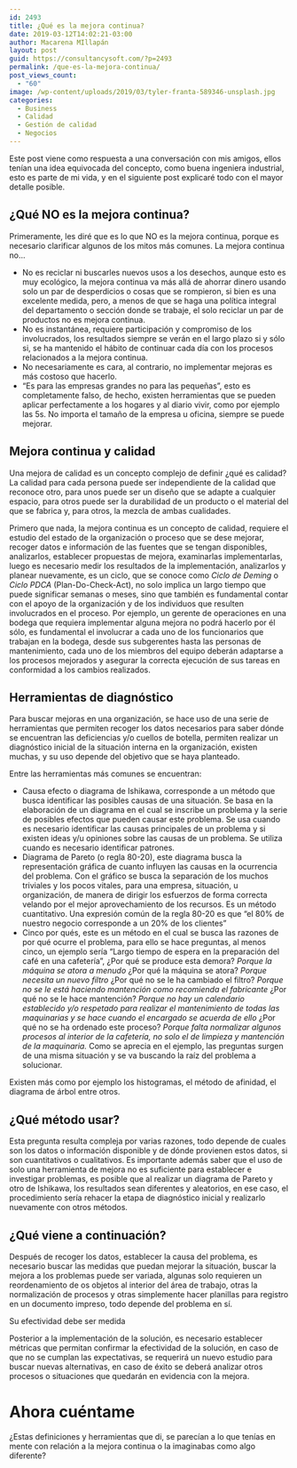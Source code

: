 ```yaml
---
id: 2493
title: ¿Qué es la mejora continua?
date: 2019-03-12T14:02:21-03:00
author: Macarena MIllapán
layout: post
guid: https://consultancysoft.com/?p=2493
permalink: /que-es-la-mejora-continua/
post_views_count:
  - "60"
image: /wp-content/uploads/2019/03/tyler-franta-589346-unsplash.jpg
categories:
  - Business
  - Calidad
  - Gestión de calidad
  - Negocios
---
```

Este post viene como respuesta a una conversación con mis amigos, ellos tenían una idea equivocada del concepto, como buena ingeniera industrial, esto es parte de mi vida, y en el siguiente post explicaré todo con el mayor detalle posible. 

## ¿Qué NO es la mejora continua?

Primeramente, les diré que es lo que NO es la mejora continua, porque es necesario clarificar algunos de los mitos más comunes. La mejora continua no…

  * No es reciclar ni buscarles nuevos usos a los desechos, aunque esto es muy ecológico, la mejora continua va más allá de ahorrar dinero usando solo un par de desperdicios o cosas que se rompieron, si bien es una excelente medida, pero, a menos de que se haga una política integral del departamento o sección donde se trabaje, el solo reciclar un par de productos no es mejora continua.
  * No es instantánea, requiere participación y compromiso de los involucrados, los resultados siempre se verán en el largo plazo si y sólo si, se ha mantenido el hábito de continuar cada día con los procesos relacionados a la mejora continua.
  * No necesariamente es cara, al contrario, no implementar mejoras es más costoso que hacerlo.
  * “Es para las empresas grandes no para las pequeñas”, esto es completamente falso, de hecho, existen herramientas que se pueden aplicar perfectamente a los hogares y al diario vivir, como por ejemplo las 5s. No importa el tamaño de la empresa u oficina, siempre se puede mejorar. 

## Mejora continua y calidad

Una mejora de calidad es un concepto complejo de definir ¿qué es calidad? La calidad para cada persona puede ser independiente de la calidad que reconoce otro, para unos puede ser un diseño que se adapte a cualquier espacio, para otros puede ser la durabilidad de un producto o el material del que se fabrica y, para otros, la mezcla de ambas cualidades.

Primero que nada, la mejora continua es un concepto de calidad, requiere el estudio del estado de la organización o proceso que se dese mejorar, recoger datos e información de las fuentes que se tengan disponibles, analizarlos, establecer propuestas de mejora, examinarlas implementarlas, luego es necesario medir los resultados de la implementación, analizarlos y planear nuevamente, es un ciclo, que se conoce como _Ciclo de Deming_ o _Ciclo PDCA_ (Plan-Do-Check-Act), no solo implica un largo tiempo que puede significar semanas o meses, sino que también es fundamental contar con el apoyo de la organización y de los individuos que resulten involucrados en el proceso. Por ejemplo, un gerente de operaciones en una bodega que requiera implementar alguna mejora no podrá hacerlo por él sólo, es fundamental el involucrar a cada uno de los funcionarios que trabajan en la bodega, desde sus subgerentes hasta las personas de mantenimiento, cada uno de los miembros del equipo deberán adaptarse a los procesos mejorados y asegurar la correcta ejecución de sus tareas en conformidad a los cambios realizados.

## Herramientas de diagnóstico

Para buscar mejoras en una organización, se hace uso de una serie de herramientas que permiten recoger los datos necesarios para saber dónde se encuentran las deficiencias y/o cuellos de botella, permiten realizar un diagnóstico inicial de la situación interna en la organización, existen muchas, y su uso depende del objetivo que se haya planteado.

Entre las herramientas más comunes se encuentran:

  * Causa efecto o diagrama de Ishikawa, corresponde a un método que busca identificar las posibles causas de una situación. Se basa en la elaboración de un diagrama en el cual se inscribe un problema y la serie de posibles efectos que pueden causar este problema. Se usa cuando es necesario identificar las causas principales de un problema y si existen ideas y/u opiniones sobre las causas de un problema. Se utiliza cuando es necesario identificar patrones.
  * Diagrama de Pareto (o regla 80-20), este diagrama busca la representación gráfica de cuanto influyen las causas en la ocurrencia del problema. Con el gráfico se busca la separación de los muchos triviales y los pocos vitales, para una empresa, situación, u organización, de manera de dirigir los esfuerzos de forma correcta velando por el mejor aprovechamiento de los recursos. Es un método cuantitativo. Una expresión común de la regla 80-20 es que “el 80% de nuestro negocio corresponde a un 20% de los clientes”
  * Cinco por qués, este es un método en el cual se busca las razones de por qué ocurre el problema, para ello se hace preguntas, al menos cinco, un ejemplo sería “Largo tiempo de espera en la preparación del café en una cafetería”, ¿Por qué se produce esta demora? _Porque la máquina se atora a menudo_ ¿Por qué la máquina se atora? _Porque necesita un nuevo filtro_ ¿Por qué no se le ha cambiado el filtro? _Porque no se le está haciendo mantención como recomienda el fabricante_ ¿Por qué no se le hace mantención? _Porque no hay un calendario establecido y/o respetado para realizar el mantenimiento de todas las maquinarias y se hace cuando el encargado se acuerda de ello_ ¿Por qué no se ha ordenado este proceso? _Porque falta normalizar algunos procesos al interior de la cafetería, no solo el de limpieza y mantención de la maquinaria._ Como se aprecia en el ejemplo, las preguntas surgen de una misma situación y se va buscando la raíz del problema a solucionar.

Existen más como por ejemplo los histogramas, el método de afinidad, el diagrama de árbol entre otros.

## ¿Qué método usar?

Esta pregunta resulta compleja por varias razones, todo depende de cuales son los datos o información disponible y de dónde provienen estos datos, si son cuantitativos o cualitativos. Es importante además saber que el uso de solo una herramienta de mejora no es suficiente para establecer e investigar problemas, es posible que al realizar un diagrama de Pareto y otro de Ishikawa, los resultados sean diferentes y aleatorios, en ese caso, el procedimiento sería rehacer la etapa de diagnóstico inicial y realizarlo nuevamente con otros métodos.

## ¿Qué viene a continuación?

Después de recoger los datos, establecer la causa del problema, es necesario buscar las medidas que puedan mejorar la situación, buscar la mejora a los problemas puede ser variada, algunas solo requieren un reordenamiento de os objetos al interior del área de trabajo, otras la normalización de procesos y otras simplemente hacer planillas para registro en un documento impreso, todo depende del problema en sí. 

Su efectividad debe ser medida

Posterior a la implementación de la solución, es necesario establecer métricas que permitan confirmar la efectividad de la solución, en caso de que no se cumplan las expectativas, se requerirá un nuevo estudio para buscar nuevas alternativas, en caso de éxito se deberá analizar otros procesos o situaciones que quedarán en evidencia con la mejora.

# Ahora cuéntame

¿Estas definiciones y herramientas que di, se parecían a lo que tenías en mente con relación a la mejora continua o la imaginabas como algo diferente?